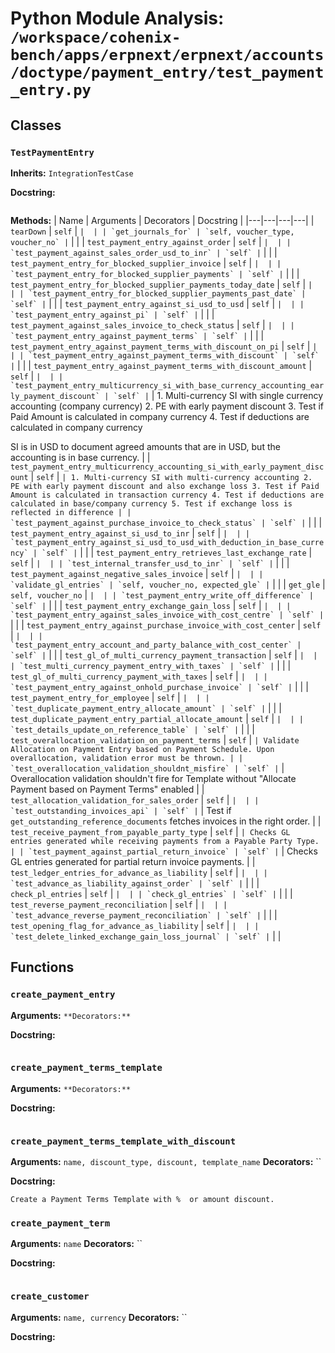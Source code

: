 # Python Module Analysis: `/workspace/cohenix-bench/apps/erpnext/erpnext/accounts/doctype/payment_entry/test_payment_entry.py`

## Classes

### `TestPaymentEntry`
**Inherits:** `IntegrationTestCase`


**Docstring:**
```

```

**Methods:**
| Name | Arguments | Decorators | Docstring |
|---|---|---|---|
| `tearDown` | `self` | `` |  |
| `get_journals_for` | `self, voucher_type, voucher_no` | `` |  |
| `test_payment_entry_against_order` | `self` | `` |  |
| `test_payment_against_sales_order_usd_to_inr` | `self` | `` |  |
| `test_payment_entry_for_blocked_supplier_invoice` | `self` | `` |  |
| `test_payment_entry_for_blocked_supplier_payments` | `self` | `` |  |
| `test_payment_entry_for_blocked_supplier_payments_today_date` | `self` | `` |  |
| `test_payment_entry_for_blocked_supplier_payments_past_date` | `self` | `` |  |
| `test_payment_entry_against_si_usd_to_usd` | `self` | `` |  |
| `test_payment_entry_against_pi` | `self` | `` |  |
| `test_payment_against_sales_invoice_to_check_status` | `self` | `` |  |
| `test_payment_entry_against_payment_terms` | `self` | `` |  |
| `test_payment_entry_against_payment_terms_with_discount_on_pi` | `self` | `` |  |
| `test_payment_entry_against_payment_terms_with_discount` | `self` | `` |  |
| `test_payment_entry_against_payment_terms_with_discount_amount` | `self` | `` |  |
| `test_payment_entry_multicurrency_si_with_base_currency_accounting_early_payment_discount` | `self` | `` | 1. Multi-currency SI with single currency accounting (company currency)
2. PE with early payment discount
3. Test if Paid Amount is calculated in company currency
4. Test if deductions are calculated in company currency

SI is in USD to document agreed amounts that are in USD, but the accounting is in base currency. |
| `test_payment_entry_multicurrency_accounting_si_with_early_payment_discount` | `self` | `` | 1. Multi-currency SI with multi-currency accounting
2. PE with early payment discount and also exchange loss
3. Test if Paid Amount is calculated in transaction currency
4. Test if deductions are calculated in base/company currency
5. Test if exchange loss is reflected in difference |
| `test_payment_against_purchase_invoice_to_check_status` | `self` | `` |  |
| `test_payment_entry_against_si_usd_to_inr` | `self` | `` |  |
| `test_payment_entry_against_si_usd_to_usd_with_deduction_in_base_currency` | `self` | `` |  |
| `test_payment_entry_retrieves_last_exchange_rate` | `self` | `` |  |
| `test_internal_transfer_usd_to_inr` | `self` | `` |  |
| `test_payment_against_negative_sales_invoice` | `self` | `` |  |
| `validate_gl_entries` | `self, voucher_no, expected_gle` | `` |  |
| `get_gle` | `self, voucher_no` | `` |  |
| `test_payment_entry_write_off_difference` | `self` | `` |  |
| `test_payment_entry_exchange_gain_loss` | `self` | `` |  |
| `test_payment_entry_against_sales_invoice_with_cost_centre` | `self` | `` |  |
| `test_payment_entry_against_purchase_invoice_with_cost_center` | `self` | `` |  |
| `test_payment_entry_account_and_party_balance_with_cost_center` | `self` | `` |  |
| `test_gl_of_multi_currency_payment_transaction` | `self` | `` |  |
| `test_multi_currency_payment_entry_with_taxes` | `self` | `` |  |
| `test_gl_of_multi_currency_payment_with_taxes` | `self` | `` |  |
| `test_payment_entry_against_onhold_purchase_invoice` | `self` | `` |  |
| `test_payment_entry_for_employee` | `self` | `` |  |
| `test_duplicate_payment_entry_allocate_amount` | `self` | `` |  |
| `test_duplicate_payment_entry_partial_allocate_amount` | `self` | `` |  |
| `test_details_update_on_reference_table` | `self` | `` |  |
| `test_overallocation_validation_on_payment_terms` | `self` | `` | Validate Allocation on Payment Entry based on Payment Schedule. Upon overallocation, validation error must be thrown. |
| `test_overallocation_validation_shouldnt_misfire` | `self` | `` | Overallocation validation shouldn't fire for Template without "Allocate Payment based on Payment Terms" enabled |
| `test_allocation_validation_for_sales_order` | `self` | `` |  |
| `test_outstanding_invoices_api` | `self` | `` | Test if `get_outstanding_reference_documents` fetches invoices in the right order. |
| `test_receive_payment_from_payable_party_type` | `self` | `` | Checks GL entries generated while receiving payments from a Payable Party Type. |
| `test_payment_against_partial_return_invoice` | `self` | `` | Checks GL entries generated for partial return invoice payments. |
| `test_ledger_entries_for_advance_as_liability` | `self` | `` |  |
| `test_advance_as_liability_against_order` | `self` | `` |  |
| `check_pl_entries` | `self` | `` |  |
| `check_gl_entries` | `self` | `` |  |
| `test_reverse_payment_reconciliation` | `self` | `` |  |
| `test_advance_reverse_payment_reconciliation` | `self` | `` |  |
| `test_opening_flag_for_advance_as_liability` | `self` | `` |  |
| `test_delete_linked_exchange_gain_loss_journal` | `self` | `` |  |





## Functions

### `create_payment_entry`
**Arguments:** ``
**Decorators:** ``

**Docstring:**
```

```
### `create_payment_terms_template`
**Arguments:** ``
**Decorators:** ``

**Docstring:**
```

```
### `create_payment_terms_template_with_discount`
**Arguments:** `name, discount_type, discount, template_name`
**Decorators:** ``

**Docstring:**
```
Create a Payment Terms Template with %  or amount discount.
```
### `create_payment_term`
**Arguments:** `name`
**Decorators:** ``

**Docstring:**
```

```
### `create_customer`
**Arguments:** `name, currency`
**Decorators:** ``

**Docstring:**
```

```

